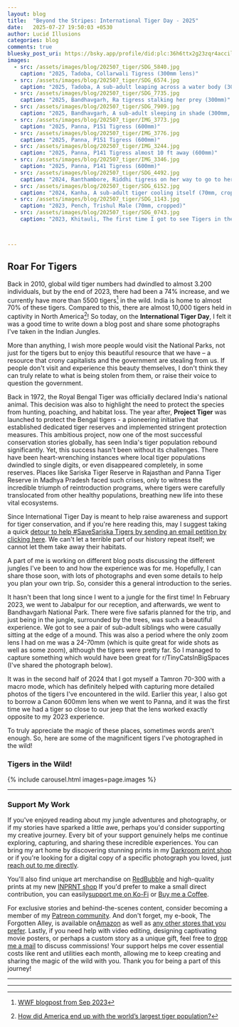 ```yaml
---
layout: blog
title:  "Beyond the Stripes: International Tiger Day - 2025"
date:   2025-07-27 19:50:03 +0530
author: Lucid Illusions
categories: blog
comments: true
bluesky_post_uri: https://bsky.app/profile/did:plc:36h6ttx2g23zqr4accilbvo7/post/3lv3t7feew22o
images:
  - src: /assets/images/blog/202507_tiger/SDG_5840.jpg
    caption: "2025, Tadoba, Collarwali Tigress (300mm lens)"
  - src: /assets/images/blog/202507_tiger/SDG_6574.jpg
    caption: "2025, Tadoba, A sub-adult leaping across a water body (300mm, cropped)"
  - src: /assets/images/blog/202507_tiger/SDG_7735.jpg
    caption: "2025, Bandhavgarh, Ra tigress stalking her prey (300mm)"
  - src: /assets/images/blog/202507_tiger/SDG_7909.jpg
    caption: "2025, Bandhavgarh, A sub-adult sleeping in shade (300mm, cropped)"
  - src: /assets/images/blog/202507_tiger/IMG_3773.jpg
    caption: "2025, Panna, P151 Tigress (600mm)"
  - src: /assets/images/blog/202507_tiger/IMG_3776.jpg
    caption: "2025, Panna, P151 Tigress (600mm)"
  - src: /assets/images/blog/202507_tiger/IMG_3244.jpg
    caption: "2025, Panna, P141 Tigress almost 10 ft away (600mm)"
  - src: /assets/images/blog/202507_tiger/IMG_3346.jpg
    caption: "2025, Panna, P141 Tigress (600mm)"
  - src: /assets/images/blog/202507_tiger/SDG_4492.jpg
    caption: "2024, Ranthambore, Riddhi tigress on her way to go to her cubs (70mm, cropped)"
  - src: /assets/images/blog/202507_tiger/SDG_6152.jpg
    caption: "2024, Kanha, A sub-adult tiger cooling itself (70mm, cropped)"
  - src: /assets/images/blog/202507_tiger/SDG_1143.jpg
    caption: "2023, Pench, Trishul Male (70mm, cropped)"
  - src: /assets/images/blog/202507_tiger/SDG_0743.jpg
    caption: "2023, Khitauli, The first time I got to see Tigers in the wild (70mm)"



---
```


## Roar For Tigers


Back in 2010, global wild tiger numbers had dwindled to almost 3.200 individuals, but by the end of 2023, there had been a 74% increase, and we currently have more than 5500 tigers[^1] in the wild. India is home to almost 70% of these tigers. Compared to this, there are almost 10,000 tigers held in captivity in North America[^2]! So today, on the <strong>International Tiger Day</strong>, I felt it was a good time to write down a blog post and share some photographs I've taken in the Indian Jungles.

More than anything, I wish more people would visit the National Parks, not just for the tigers but to enjoy this beautiful resource that we have – a resource that crony capitalists and the government are stealing from us. If people don't visit and experience this beauty themselves, I don't think they can truly relate to what is being stolen from them, or raise their voice to question the government.


Back in 1972, the Royal Bengal Tiger was officially declared India's national animal. This decision was also to highlight the need to protect the species from hunting, poaching, and habitat loss. The year after, <strong>Project Tiger</strong> was launched to protect the Bengal tigers - a pioneering initiative that established dedicated tiger reserves and implemented stringent protection measures. This ambitious project, now one of the most successful conservation stories globally, has seen India's tiger population rebound significantly. Yet, this success hasn't been without its challenges. There have been heart-wrenching instances where local tiger populations dwindled to single digits, or even disappeared completely, in some reserves. Places like Sariska Tiger Reserve in Rajasthan and Panna Tiger Reserve in Madhya Pradesh faced such crises, only to witness the incredible triumph of reintroduction programs, where tigers were carefully translocated from other healthy populations, breathing new life into these vital ecosystems.

Since International Tiger Day is meant to help raise awareness and support for tiger conservation, and if you're here reading this, may I suggest taking a quick <a href="https://linktr.ee/savesariska" target="_blank" rel="noopener noreferrer">detour to help #SaveSariska Tigers by sending an email petition by clicking here</a>. We can't let a terrible part of our history repeat itself; we cannot let them take away their habitats.

A part of me is working on different blog posts discussing the different jungles I've been to and how the experience was for me. Hopefully, I can share those soon, with lots of photographs and even some details to help you plan your own trip. So, consider this a general introduction to the series.

It hasn't been that long since I went to a jungle for the first time! In February 2023, we went to Jabalpur for our reception, and afterwards, we went to Bandhavgarh National Park. There were five safaris planned for the trip, and just being in the jungle, surrounded by the trees, was such a beautiful experience. We got to see a pair of sub-adult siblings who were casually sitting at the edge of a mound. This was also a period where the only zoom lens I had on me was a 24-70mm (which is quite great for wide shots as well as some zoom), although the tigers were pretty far. So I managed to capture something which would have been great for r/TinyCatsInBigSpaces (I've shared the photograph below).

It was in the second half of 2024 that I got myself a Tamron 70-300 with a macro mode, which has definitely helped with capturing more detailed photos of the tigers I've encountered in the wild. Earlier this year, I also got to borrow a Canon 600mm lens when we went to Panna, and it was the first time we had a tiger so close to our jeep that the lens worked exactly opposite to my 2023 experience.

To truly appreciate the magic of these places, sometimes words aren't enough. So, here are some of the magnificent tigers I've photographed in the wild!

### Tigers in the Wild!
{% include carousel.html images=page.images %}

<hr />


### Support My Work

If you've enjoyed reading about my jungle adventures and photography, or if my stories have sparked a little awe, perhaps you'd consider supporting my creative journey. Every bit of your support genuinely helps me continue exploring, capturing, and sharing these incredible experiences. You can bring my art home by discovering stunning prints in my [Darkroom print shop](https://lucidillusions.darkroom.com/) or if you're looking for a digital copy of a specific photograph you loved, just [reach out to me directly](mailto:i@lucidillusions.in).

You'll also find unique art merchandise on [RedBubble](https://www.redbubble.com/people/lucidillusions/shop) and high-quality prints at my new [INPRNT shop](https://www.inprnt.com/gallery/lucidillusions/) If you'd prefer to make a small direct contribution, you can easily[support me on Ko-Fi](https://ko-fi.com/lucidillusions) or [Buy me a Coffee](https://buymeacoffee.com/lucidillusions).

For exclusive stories and behind-the-scenes content, consider becoming a member of my [Patreon community](https://www.patreon.com/c/lucidillusions). And don't forget, my e-book, The Forgotten Alley, is available on[Amazon](https://www.amazon.com/dp/B0F7HGSGCF) as well as [any other stores that you prefer](https://books2read.com/u/mgB2Nq). Lastly, if you need help with video editing, designing captivating movie posters, or perhaps a custom story as a unique gift, feel free to [drop me a mail](mailto:i@lucidillusions.in) to discuss commissions! Your support helps me cover essential costs like rent and utilities each month, allowing me to keep creating and sharing the magic of the wild with you. Thank you for being a part of this journey!

<hr />

---
[^1]: [WWF blogpost from Sep 2023](https://www.worldwildlife.org/stories/new-tiger-population-estimate-of-5-574-wild-tigers-announced-by-global-tiger-forum)
[^2]: [How did America end up with the world’s largest tiger population?](https://www.theguardian.com/world/2021/sep/21/tiger-trafficking-america)
